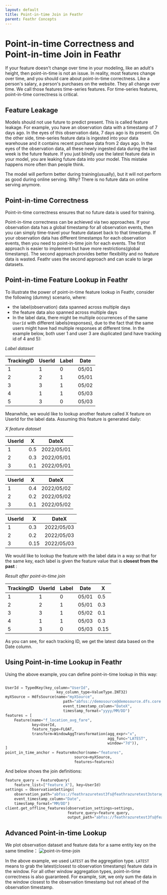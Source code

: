 ```yaml
---
layout: default
title: Point-in-time Join in Feathr
parent: Feathr Concepts
---
```


# Point-in-time Correctness and Point-in-time Join in Feathr

If your feature doesn't change over time in your modeling, like an adult's height, then point-in-time is not an issue. In reality, most features change over time, and you should care about point-in-time correctness. Like a person's salary, a person's purchases on the website. They all change over time. We call those features time-series features. For time-series features, point-in-time correctness is critical.

## Feature Leakage

Models should not use future to predict present. This is called feature leakage. For example, you have an observation data with a timestamp of 7 days ago. In the eyes of this observation data, 7 days ago is its present. On the other side, time-series feature data is ingested into your data warehouse and it contains recent purchase data from 2 days ago. In the eyes of the observation data, all these newly ingested data during the last week is the future feature. If you just blindly use the latest feature data in your model, you are leaking future data into your model. This mistake happens more often than people think.

The model will perform better during training(usually), but it will not perform as good during online serving. Why? There is no future data on online serving anymore.

## Point-in-time Correctness

Point-in-time correctness ensures that no future data is used for training.

Point-in-time correctness can be achieved via two approaches. If your observation data has a global timestamp for all observation events, then you can simply time-travel your feature dataset back to that timestamp. If your observation data has different timestamps for each observation events, then you need to point-in-time join for each events. The first approach is easier to implement but have more restrictions(global timestamp). The second approach provides better flexibility and no feature data is wasted. Feathr uses the second approach and can scale to large datasets.

## Point-in-time Feature Lookup in Feathr

To illustrate the power of point-in-time feature lookup in Feathr, consider the following (dummy) scenario, where:

- the label(observation) data spanned across multiple days
- the feature data also spanned across multiple days
- In the label data, there might be multiple occurrences of the same `UserId` with different labels(responses), due to the fact that the same users might have had multiple responses at different time. In the example below, both user 1 and user 3 are duplicated (and have tracking id of 4 and 5):

_Label dataset_

| TrackingID | UserId | Label | Date  |
| ---------- | ------ | ----- | ----- |
| 1          | 1      | 0     | 05/01 |
| 2          | 2      | 1     | 05/01 |
| 3          | 3      | 1     | 05/02 |
| 4          | 1      | 1     | 05/03 |
| 5          | 3      | 0     | 05/03 |

Meanwhile, we would like to lookup another feature called X feature on UserId for the label data. Assuming this feature is generated daily:

_X feature dataset_

| UserId | X   | DateX      |
| ------ | --- | ---------- |
| 1      | 0.5 | 2022/05/01 |
| 2      | 0.3 | 2022/05/01 |
| 3      | 0.1 | 2022/05/01 |

| UserId | X   | DateX      |
| ------ | --- | ---------- |
| 1      | 0.4 | 2022/05/02 |
| 2      | 0.2 | 2022/05/02 |
| 3      | 0.1 | 2022/05/02 |

| UserId | X    | DateX      |
| ------ | ---- | ---------- |
| 1      | 0.3  | 2022/05/03 |
| 2      | 0.2  | 2022/05/03 |
| 3      | 0.15 | 2022/05/03 |

We would like to lookup the feature with the label data in a way so that for the same key, each label is given the feature value that is **closest from the past** :

_Result after point-in-time join_

| TrackingID | UserId | Label | Date  | X    |
| ---------- | ------ | ----- | ----- | ---- |
| 1          | 1      | 0     | 05/01 | 0.5  |
| 2          | 2      | 1     | 05/01 | 0.3  |
| 3          | 3      | 1     | 05/02 | 0.1  |
| 4          | 1      | 1     | 05/03 | 0.3  |
| 5          | 3      | 0     | 05/03 | 0.15 |

As you can see, for each tracking ID, we get the latest data based on the Date column.

## Using Point-in-time Lookup in Feathr

Using the above example, you can define point-in-time lookup in this way:

```python

UserId = TypedKey(key_column="UserId",
                       key_column_type=ValueType.INT32)
myXSource = HdfsSource(name="myXSource",
                          path="abfss://demosource@demosource.dfs.core.windows.net/demosource.parquet",
                          event_timestamp_column="DateX",
                          timestamp_format="yyyy/MM/DD")
features = [
    Feature(name="f_location_avg_fare",
            key=UserId,
            feature_type=FLOAT,
            transform=WindowAggTransformation(agg_expr="x",
                                              agg_func="LATEST",
                                              window="7d")),
]
point_in_time_anchor = FeatureAnchor(name="features",
                               source=myXSource,
                               features=features)
```

And below shows the join definitions:

```python
feature_query = FeatureQuery(
    feature_list=["feature_X"], key=UserId)
settings = ObservationSettings(
    observation_path="abfss://feathrazuretest3fs@feathrazuretest3storage.dfs.core.windows.net/demo_data/green_tripdata_2020-04.csv",
    event_timestamp_column="Date",
    timestamp_format="MM/DD")
client.get_offline_features(observation_settings=settings,
                            feature_query=feature_query,
                            output_path="abfss://feathrazuretest3fs@feathrazuretest3storage.dfs.core.windows.net/demo_data/output.avro")
```

## Advanced Point-in-time Lookup

We plot observation dataset and feature data for a same entity key on the same timeline：
![point-in-time-join](../images/point-in-time-join.png)

In the above example, we used `LATEST` as the aggregation type. `LATEST` means to grab the latest(closest to observation timestamp) feature data in the window. For all other window aggregation types, point-in-time correctness is also guaranteed. For example, `SUM`, we only sum the data in the window closest to the observation timestamp but not ahead of the observation timestamp.
